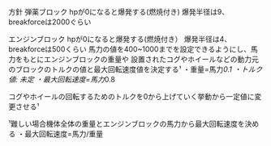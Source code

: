 方針
弾薬ブロック
hpが0になると爆発する(燃焼付き)
爆発半径は9、breakforceは2000ぐらい

エンジンブロック
hpが0になると爆発する(燃焼付き）
爆発半径は4、breakforceは500くらい
馬力の値を400~1000までを設定できるようにし、馬力をもとにエンジンブロックの重量や
設置されたコグやホイールなどの動力元のブロックのトルクの値と最大回転速度値を決定する¹
・重量=馬力*0.1
・トルク値: 未定
・最大回転速度=馬力*0.8

コグやホイールの回転するためのトルクを0から上げていく挙動から一定値に変更させる¹

¹難しい場合機体全体の重量とエンジンブロックの馬力から最大回転速度を決める
・最大回転速度=馬力/重量


<!---
StusBesieger/StusBesieger is a ✨ special ✨ repository because its `README.md` (this file) appears on your GitHub profile.
You can click the Preview link to take a look at your changes.
--->
